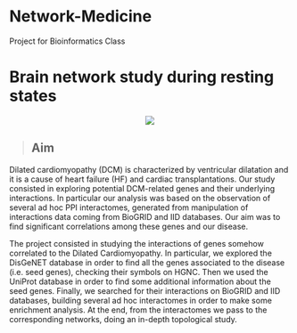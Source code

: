 # Network-Medicine
Project for Bioinformatics Class

# Brain network study during resting states


<div align = "center"><img src="https://i2.wp.com/neurosciencenews.com/files/2017/11/mind-consciouness-neurosciencenews.jpg?fit=1400%2C933&ssl=1"></div>





>## Aim

Dilated cardiomyopathy (DCM) is characterized by ventricular dilatation and it is a cause of heart failure (HF) and cardiac transplantations. Our study consisted in exploring potential DCM-related genes and their underlying interactions. In particular our analysis was based on the observation of several ad hoc PPI interactomes, generated from manipulation of interactions data coming from BioGRID and IID databases. Our aim was to find significant correlations among these genes and our disease.

The project consisted in studying the interactions of genes somehow correlated to the Dilated Cardiomyopathy. In particular, we explored the DisGeNET database in order to find all the genes associated to the disease (i.e. seed genes), checking their symbols on HGNC. Then we used the UniProt database in order to find some additional information about the seed genes. Finally, we searched for their interactions on BioGRID and IID databases, building several ad hoc interactomes in order to make some enrichment analysis. At the end, from the interactomes we pass to the corresponding networks, doing an in-depth topological study.




                   



